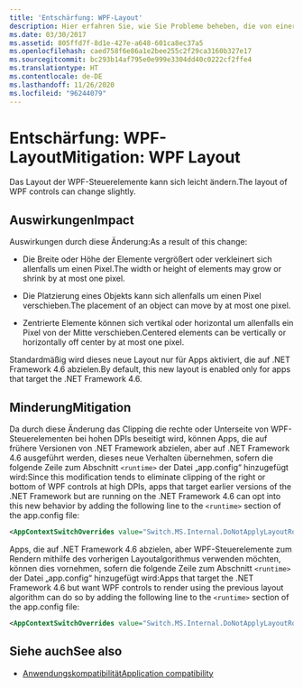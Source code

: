 ```yaml
---
title: 'Entschärfung: WPF-Layout'
description: Hier erfahren Sie, wie Sie Probleme beheben, die von einer Änderung des WPF-Layouts für Steuerelemente verursacht werden, z. B. durch die Platzierung eines Objekts durch Verschiebung um einen Pixel.
ms.date: 03/30/2017
ms.assetid: 805ffd7f-8d1e-427e-a648-601ca8ec37a5
ms.openlocfilehash: caed758f6e86a1e2bee255c2f29ca3160b327e17
ms.sourcegitcommit: bc293b14af795e0e999e3304dd40c0222cf2ffe4
ms.translationtype: HT
ms.contentlocale: de-DE
ms.lasthandoff: 11/26/2020
ms.locfileid: "96244079"
---
```

# <a name="mitigation-wpf-layout"></a><span data-ttu-id="b2aa0-103">Entschärfung: WPF-Layout</span><span class="sxs-lookup"><span data-stu-id="b2aa0-103">Mitigation: WPF Layout</span></span>

<span data-ttu-id="b2aa0-104">Das Layout der WPF-Steuerelemente kann sich leicht ändern.</span><span class="sxs-lookup"><span data-stu-id="b2aa0-104">The layout of WPF controls can change slightly.</span></span>  
  
## <a name="impact"></a><span data-ttu-id="b2aa0-105">Auswirkungen</span><span class="sxs-lookup"><span data-stu-id="b2aa0-105">Impact</span></span>  

 <span data-ttu-id="b2aa0-106">Auswirkungen durch diese Änderung:</span><span class="sxs-lookup"><span data-stu-id="b2aa0-106">As a result of this change:</span></span>  
  
- <span data-ttu-id="b2aa0-107">Die Breite oder Höhe der Elemente vergrößert oder verkleinert sich allenfalls um einen Pixel.</span><span class="sxs-lookup"><span data-stu-id="b2aa0-107">The width or height of elements may grow or shrink by at most one pixel.</span></span>  
  
- <span data-ttu-id="b2aa0-108">Die Platzierung eines Objekts kann sich allenfalls um einen Pixel verschieben.</span><span class="sxs-lookup"><span data-stu-id="b2aa0-108">The placement of an object can move by at most one pixel.</span></span>  
  
- <span data-ttu-id="b2aa0-109">Zentrierte Elemente können sich vertikal oder horizontal um allenfalls ein Pixel von der Mitte verschieben.</span><span class="sxs-lookup"><span data-stu-id="b2aa0-109">Centered elements can be vertically or horizontally off center by at most one pixel.</span></span>  
  
 <span data-ttu-id="b2aa0-110">Standardmäßig wird dieses neue Layout nur für Apps aktiviert, die auf .NET Framework 4.6 abzielen.</span><span class="sxs-lookup"><span data-stu-id="b2aa0-110">By default, this new layout is enabled only for apps that target the .NET Framework 4.6.</span></span>  
  
## <a name="mitigation"></a><span data-ttu-id="b2aa0-111">Minderung</span><span class="sxs-lookup"><span data-stu-id="b2aa0-111">Mitigation</span></span>  

 <span data-ttu-id="b2aa0-112">Da durch diese Änderung das Clipping die rechte oder Unterseite von WPF-Steuerelementen bei hohen DPIs beseitigt wird, können Apps, die auf frühere Versionen von .NET Framework abzielen, aber auf .NET Framework 4.6 ausgeführt werden, dieses neue Verhalten übernehmen, sofern die folgende Zeile zum Abschnitt `<runtime>` der Datei „app.config“ hinzugefügt wird:</span><span class="sxs-lookup"><span data-stu-id="b2aa0-112">Since this modification tends to eliminate clipping of the right or bottom of WPF controls at high DPIs, apps that target earlier versions of the .NET Framework but are running on the .NET Framework 4.6 can opt into this new behavior by adding the following line to the `<runtime>` section of the app.config file:</span></span>  
  
```xml  
<AppContextSwitchOverrides value="Switch.MS.Internal.DoNotApplyLayoutRoundingToMarginsAndBorderThickness=false" />  
```  
  
 <span data-ttu-id="b2aa0-113">Apps, die auf .NET Framework 4.6 abzielen, aber WPF-Steuerelemente zum Rendern mithilfe des vorherigen Layoutalgorithmus verwenden möchten, können dies vornehmen, sofern die folgende Zeile zum Abschnitt `<runtime>` der Datei „app.config“ hinzugefügt wird:</span><span class="sxs-lookup"><span data-stu-id="b2aa0-113">Apps that target the .NET Framework 4.6 but want WPF controls to render using the previous layout algorithm can do so by adding the following line to the  `<runtime>` section of the app.config file:</span></span>  
  
```xml  
<AppContextSwitchOverrides value="Switch.MS.Internal.DoNotApplyLayoutRoundingToMarginsAndBorderThickness=true" />  
```  
  
## <a name="see-also"></a><span data-ttu-id="b2aa0-114">Siehe auch</span><span class="sxs-lookup"><span data-stu-id="b2aa0-114">See also</span></span>

- [<span data-ttu-id="b2aa0-115">Anwendungskompatibilität</span><span class="sxs-lookup"><span data-stu-id="b2aa0-115">Application compatibility</span></span>](application-compatibility.md)
